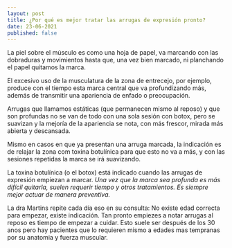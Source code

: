 ```yaml
---
layout: post
title: ¿Por qué es mejor tratar las arrugas de expresión pronto?
date: 23-06-2021
published: false
---
```

La piel sobre el músculo es como una hoja de papel, va marcando con las dobraduras y movimientos hasta que, una vez bien marcado, ni planchando el papel quitamos la marca. 

El excesivo uso de la musculatura de la zona de entrecejo, por ejemplo,  produce con el tiempo esta marca central que va profundizando más, además de transmitir una apariencia de enfado o preocupación.

Arrugas que llamamos estáticas (que permanecen mismo al reposo) y que son profundas no se van de todo con una sola sesión con botox, pero se suavizan y la mejoría de la apariencia se nota, con más frescor, mirada más abierta y descansada.

Mismo en casos  en que ya presentan una arruga marcada, la indicación es de relajar la zona com toxina botulínica para que esto no va a más, y con las sesiones repetidas la marca se irá suavizando.

La toxina botulínica (o el botox) está indicado cuando las arrugas de expresión empiezan a marcar. *Una vez que la marca sea profunda es más difícil quitarla, suelen requerir tiempo y otros tratamientos. Es siempre mejor actuar de manera preventiva.*

La dra Martins repite cada día eso en su consulta:  No existe edad correcta para empezar, existe indicación.  Tan pronto empiezes a notar arrugas al reposo es tiempo de empezar a cuidar. Esto suele ser después de los 30 anos pero hay pacientes que lo requieren mismo a edades mas tempranas por su anatomia y fuerza muscular.